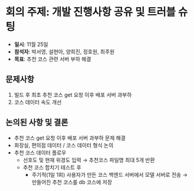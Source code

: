 # 회의 주제: 개발 진행사항 공유 및 트러블 슈팅

- **일시**: 11월 25일
- **참석자**: 박서영, 설현아, 양희진, 정호원, 최주원
- **목표**: 추천 코스 관련 서버 부하 해결

## 문제사항

1. 빌드 후 최초 추천 코스 get 요청 이후 배포 서버 과부하
2. 코스 데이터 속도 개선

## 논의된 사항 및 결론

- 추천 코스 get 요청 이후 배포 서버 과부하 문제 해결
- 화장실, 편의점 데이터 / 코스 데이터 형식 논의
- 추천 코스 데이터 플로우
  - 선호도 및 현재 위경도 입력 → 추천코스 파일명 최대 5개 반환
  - 추천 코스 합치기 테스트 후
    - 주기적(1일 1회) 사용자가 만든 코스 백엔드 서버에서 모델 서버로 전송 → 만들어진 추천 코스를 db 코스에 저장
